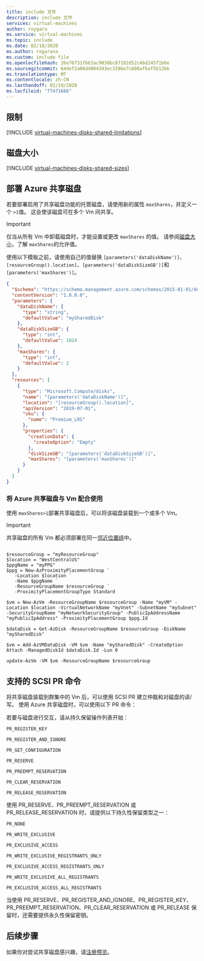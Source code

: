 ```yaml
---
title: include 文件
description: include 文件
services: virtual-machines
author: roygara
ms.service: virtual-machines
ms.topic: include
ms.date: 02/18/2020
ms.author: rogarana
ms.custom: include file
ms.openlocfilehash: 26e76731f663ac9038bc87182d52c4bd245f1b6e
ms.sourcegitcommit: 64def2a06d4004343ec3396e7c600af6af5b12bb
ms.translationtype: MT
ms.contentlocale: zh-CN
ms.lasthandoff: 02/19/2020
ms.locfileid: "77471666"
---
```

## <a name="limitations"></a>限制

[!INCLUDE [virtual-machines-disks-shared-limitations](virtual-machines-disks-shared-limitations.md)]

## <a name="disk-sizes"></a>磁盘大小

[!INCLUDE [virtual-machines-disks-shared-sizes](virtual-machines-disks-shared-sizes.md)]

## <a name="deploy-an-azure-shared-disk"></a>部署 Azure 共享磁盘

若要部署启用了共享磁盘功能的托管磁盘，请使用新的属性 `maxShares`，并定义一个 `>1`值。 这会使该磁盘可在多个 Vm 间共享。

> [!IMPORTANT]
> 仅当从所有 Vm 中卸载磁盘时，才能设置或更改 `maxShares` 的值。 请参阅[磁盘大小](#disk-sizes)，了解 `maxShares`的允许值。

使用以下模板之前，请使用自己的值替换 `[parameters('dataDiskName')]`、`[resourceGroup().location]`、`[parameters('dataDiskSizeGB')]`和 `[parameters('maxShares')]`。

```json
{ 
  "$schema": "https://schema.management.azure.com/schemas/2015-01-01/deploymentTemplate.json#",
  "contentVersion": "1.0.0.0",
  "parameters": {
    "dataDiskName": {
      "type": "string",
      "defaultValue": "mySharedDisk"
    },
    "dataDiskSizeGB": {
      "type": "int",
      "defaultValue": 1024
    },
    "maxShares": {
      "type": "int",
      "defaultValue": 2
    }
  },
  "resources": [
    {
      "type": "Microsoft.Compute/disks",
      "name": "[parameters('dataDiskName')]",
      "location": "[resourceGroup().location]",
      "apiVersion": "2019-07-01",
      "sku": {
        "name": "Premium_LRS"
      },
      "properties": {
        "creationData": {
          "createOption": "Empty"
        },
        "diskSizeGB": "[parameters('dataDiskSizeGB')]",
        "maxShares": "[parameters('maxShares')]"
      }
    }
  ] 
}
```

### <a name="using-azure-shared-disks-with-your-vms"></a>将 Azure 共享磁盘与 Vm 配合使用

使用 `maxShares>1`部署共享磁盘后，可以将该磁盘装载到一个或多个 Vm。

> [!IMPORTANT]
> 共享磁盘的所有 Vm 都必须部署在同一[邻近位置组](../articles/virtual-machines/windows/proximity-placement-groups.md)中。

```azurepowershell-interactive

$resourceGroup = "myResourceGroup"
$location = "WestCentralUS"
$ppgName = "myPPG"
$ppg = New-AzProximityPlacementGroup `
   -Location $location `
   -Name $ppgName `
   -ResourceGroupName $resourceGroup `
   -ProximityPlacementGroupType Standard

$vm = New-AzVm -ResourceGroupName $resourceGroup -Name "myVM" -Location $location -VirtualNetworkName "myVnet" -SubnetName "mySubnet" -SecurityGroupName "myNetworkSecurityGroup" -PublicIpAddressName "myPublicIpAddress" -ProximityPlacementGroup $ppg.Id

$dataDisk = Get-AzDisk -ResourceGroupName $resourceGroup -DiskName "mySharedDisk"

$vm = Add-AzVMDataDisk -VM $vm -Name "mySharedDisk" -CreateOption Attach -ManagedDiskId $dataDisk.Id -Lun 0

update-AzVm -VM $vm -ResourceGroupName $resourceGroup
```

## <a name="supported-scsi-pr-commands"></a>支持的 SCSI PR 命令

将共享磁盘装载到群集中的 Vm 后，可以使用 SCSI PR 建立仲裁和对磁盘的读/写。 使用 Azure 共享磁盘时，可以使用以下 PR 命令：

若要与磁盘进行交互，请从持久保留操作列表开始：

```
PR_REGISTER_KEY 

PR_REGISTER_AND_IGNORE 

PR_GET_CONFIGURATION 

PR_RESERVE 

PR_PREEMPT_RESERVATION 

PR_CLEAR_RESERVATION 

PR_RELEASE_RESERVATION 
```

使用 PR_RESERVE、PR_PREEMPT_RESERVATION 或 PR_RELEASE_RESERVATION 时，请提供以下持久性保留类型之一：

```
PR_NONE 

PR_WRITE_EXCLUSIVE 

PR_EXCLUSIVE_ACCESS 

PR_WRITE_EXCLUSIVE_REGISTRANTS_ONLY 

PR_EXCLUSIVE_ACCESS_REGISTRANTS_ONLY 

PR_WRITE_EXCLUSIVE_ALL_REGISTRANTS 

PR_EXCLUSIVE_ACCESS_ALL_REGISTRANTS 
```

当使用 PR_RESERVE、PR_REGISTER_AND_IGNORE、PR_REGISTER_KEY、PR_PREEMPT_RESERVATION、PR_CLEAR_RESERVATION 或 PR_RELEASE 保留时，还需要提供永久性保留密钥。


## <a name="next-steps"></a>后续步骤

如果你对尝试共享磁盘感兴趣，请[注册预览](https://aka.ms/AzureSharedDiskPreviewSignUp)。